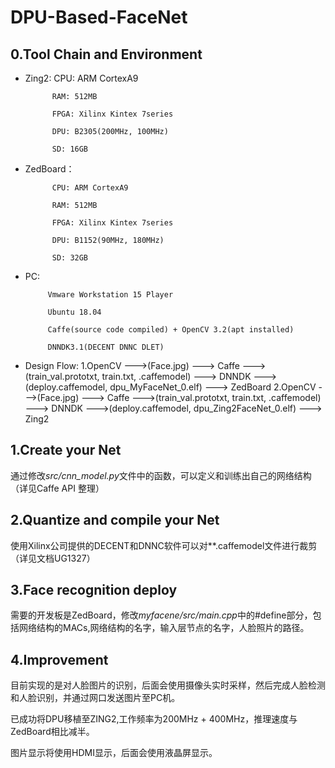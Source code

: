 # DPU-Based-FaceNet
## 0.Tool Chain and Environment
* Zing2:
            CPU: ARM CortexA9
            
            RAM: 512MB
            
            FPGA: Xilinx Kintex 7series
            
            DPU: B2305(200MHz, 100MHz)
            
            SD: 16GB

* ZedBoard：

            CPU: ARM CortexA9
  
            RAM: 512MB
  
            FPGA: Xilinx Kintex 7series
  
            DPU: B1152(90MHz, 180MHz)
  
            SD: 32GB
  
* PC: 

           Vmware Workstation 15 Player
           
           Ubuntu 18.04
           
           Caffe(source code compiled) + OpenCV 3.2(apt installed)
           
           DNNDK3.1(DECENT DNNC DLET)

* Design Flow: 
1.OpenCV --->(Face.jpg) ---> Caffe --->(train_val.prototxt, train.txt, .caffemodel) ---> DNNDK --->(deploy.caffemodel, dpu_MyFaceNet_0.elf) ---> ZedBoard
2.OpenCV --->(Face.jpg) ---> Caffe --->(train_val.prototxt, train.txt, .caffemodel) ---> DNNDK --->(deploy.caffemodel, dpu_Zing2FaceNet_0.elf) ---> Zing2

## 1.Create your Net
  通过修改*src/cnn_model.py*文件中的函数，可以定义和训练出自己的网络结构（详见Caffe API 整理）

## 2.Quantize and compile your Net
  使用Xilinx公司提供的DECENT和DNNC软件可以对**.caffemodel文件进行裁剪（详见文档UG1327）
  
## 3.Face recognition deploy
  需要的开发板是ZedBoard，修改*myfacene/src/main.cpp*中的#define部分，包括网络结构的MACs,网络结构的名字，输入层节点的名字，人脸照片的路径。
  
## 4.Improvement
  目前实现的是对人脸图片的识别，后面会使用摄像头实时采样，然后完成人脸检测和人脸识别，并通过网口发送图片至PC机。
  
  已成功将DPU移植至ZING2,工作频率为200MHz + 400MHz，推理速度与ZedBoard相比减半。
  
  图片显示将使用HDMI显示，后面会使用液晶屏显示。
